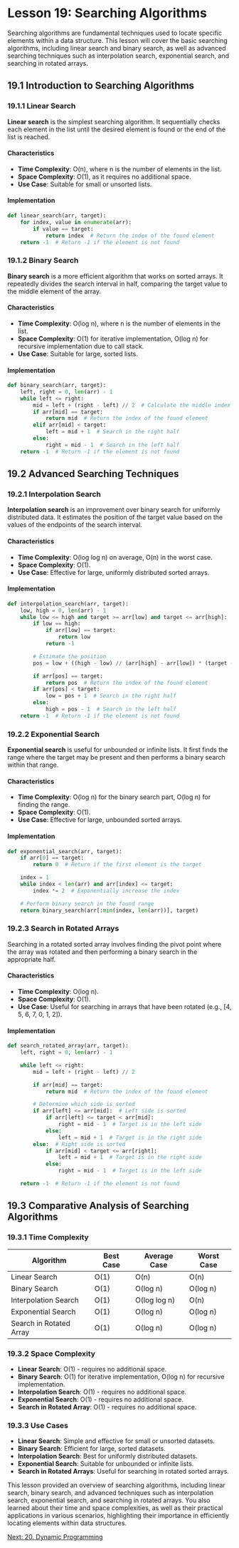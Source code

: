 # Lesson 19: Searching Algorithms

Searching algorithms are fundamental techniques used to locate specific elements within a data structure. This lesson will cover the basic searching algorithms, including linear search and binary search, as well as advanced searching techniques such as interpolation search, exponential search, and searching in rotated arrays.

## 19.1 Introduction to Searching Algorithms

### 19.1.1 Linear Search
**Linear search** is the simplest searching algorithm. It sequentially checks each element in the list until the desired element is found or the end of the list is reached. 

#### Characteristics
- **Time Complexity**: O(n), where n is the number of elements in the list.
- **Space Complexity**: O(1), as it requires no additional space.
- **Use Case**: Suitable for small or unsorted lists.

#### Implementation
```python
def linear_search(arr, target):
    for index, value in enumerate(arr):
        if value == target:
            return index  # Return the index of the found element
    return -1  # Return -1 if the element is not found
```

### 19.1.2 Binary Search
**Binary search** is a more efficient algorithm that works on sorted arrays. It repeatedly divides the search interval in half, comparing the target value to the middle element of the array.

#### Characteristics
- **Time Complexity**: O(log n), where n is the number of elements in the list.
- **Space Complexity**: O(1) for iterative implementation, O(log n) for recursive implementation due to call stack.
- **Use Case**: Suitable for large, sorted lists.

#### Implementation
```python
def binary_search(arr, target):
    left, right = 0, len(arr) - 1
    while left <= right:
        mid = left + (right - left) // 2  # Calculate the middle index
        if arr[mid] == target:
            return mid  # Return the index of the found element
        elif arr[mid] < target:
            left = mid + 1  # Search in the right half
        else:
            right = mid - 1  # Search in the left half
    return -1  # Return -1 if the element is not found
```

## 19.2 Advanced Searching Techniques

### 19.2.1 Interpolation Search
**Interpolation search** is an improvement over binary search for uniformly distributed data. It estimates the position of the target value based on the values of the endpoints of the search interval.

#### Characteristics
- **Time Complexity**: O(log log n) on average, O(n) in the worst case.
- **Space Complexity**: O(1).
- **Use Case**: Effective for large, uniformly distributed sorted arrays.

#### Implementation
```python
def interpolation_search(arr, target):
    low, high = 0, len(arr) - 1
    while low <= high and target >= arr[low] and target <= arr[high]:
        if low == high:
            if arr[low] == target:
                return low
            return -1

        # Estimate the position
        pos = low + ((high - low) // (arr[high] - arr[low]) * (target - arr[low]))

        if arr[pos] == target:
            return pos  # Return the index of the found element
        if arr[pos] < target:
            low = pos + 1  # Search in the right half
        else:
            high = pos - 1  # Search in the left half
    return -1  # Return -1 if the element is not found
```

### 19.2.2 Exponential Search
**Exponential search** is useful for unbounded or infinite lists. It first finds the range where the target may be present and then performs a binary search within that range.

#### Characteristics
- **Time Complexity**: O(log n) for the binary search part, O(log n) for finding the range.
- **Space Complexity**: O(1).
- **Use Case**: Effective for large, unbounded sorted arrays.

#### Implementation
```python
def exponential_search(arr, target):
    if arr[0] == target:
        return 0  # Return if the first element is the target

    index = 1
    while index < len(arr) and arr[index] <= target:
        index *= 2  # Exponentially increase the index

    # Perform binary search in the found range
    return binary_search(arr[:min(index, len(arr))], target)
```

### 19.2.3 Search in Rotated Arrays
Searching in a rotated sorted array involves finding the pivot point where the array was rotated and then performing a binary search in the appropriate half.

#### Characteristics
- **Time Complexity**: O(log n).
- **Space Complexity**: O(1).
- **Use Case**: Useful for searching in arrays that have been rotated (e.g., [4, 5, 6, 7, 0, 1, 2]).

#### Implementation
```python
def search_rotated_array(arr, target):
    left, right = 0, len(arr) - 1

    while left <= right:
        mid = left + (right - left) // 2

        if arr[mid] == target:
            return mid  # Return the index of the found element

        # Determine which side is sorted
        if arr[left] <= arr[mid]:  # Left side is sorted
            if arr[left] <= target < arr[mid]:
                right = mid - 1  # Target is in the left side
            else:
                left = mid + 1  # Target is in the right side
        else:  # Right side is sorted
            if arr[mid] < target <= arr[right]:
                left = mid + 1  # Target is in the right side
            else:
                right = mid - 1  # Target is in the left side

    return -1  # Return -1 if the element is not found
```

## 19.3 Comparative Analysis of Searching Algorithms

### 19.3.1 Time Complexity
| Algorithm              | Best Case | Average Case | Worst Case |
|------------------------|-----------|--------------|------------|
| Linear Search          | O(1)      | O(n)         | O(n)       |
| Binary Search          | O(1)      | O(log n)     | O(log n)   |
| Interpolation Search    | O(1)      | O(log log n) | O(n)       |
| Exponential Search      | O(1)      | O(log n)     | O(log n)   |
| Search in Rotated Array | O(1)      | O(log n)     | O(log n)   |

### 19.3.2 Space Complexity
- **Linear Search**: O(1) - requires no additional space.
- **Binary Search**: O(1) for iterative implementation, O(log n) for recursive implementation.
- **Interpolation Search**: O(1) - requires no additional space.
- **Exponential Search**: O(1) - requires no additional space.
- **Search in Rotated Array**: O(1) - requires no additional space.

### 19.3.3 Use Cases
- **Linear Search**: Simple and effective for small or unsorted datasets.
- **Binary Search**: Efficient for large, sorted datasets.
- **Interpolation Search**: Best for uniformly distributed datasets.
- **Exponential Search**: Suitable for unbounded or infinite lists.
- **Search in Rotated Arrays**: Useful for searching in rotated sorted arrays.

This lesson provided an overview of searching algorithms, including linear search, binary search, and advanced techniques such as interpolation search, exponential search, and searching in rotated arrays. You also learned about their time and space complexities, as well as their practical applications in various scenarios, highlighting their importance in efficiently locating elements within data structures.

[Next: 20. Dynamic Programming](./20-dynamic-programming.md)